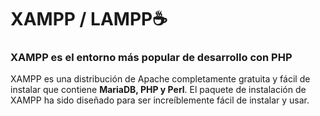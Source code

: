
# XAMPP / LAMPP☕

### XAMPP es el entorno más popular de desarrollo con PHP

XAMPP es una distribución de Apache completamente gratuita y fácil de instalar que contiene **MariaDB, PHP y Perl**. El paquete de instalación de XAMPP ha sido diseñado para ser increíblemente fácil de instalar y usar.
